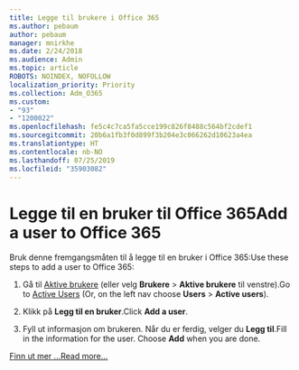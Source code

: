 ```yaml
---
title: Legge til brukere i Office 365
ms.author: pebaum
author: pebaum
manager: mnirkhe
ms.date: 2/24/2018
ms.audience: Admin
ms.topic: article
ROBOTS: NOINDEX, NOFOLLOW
localization_priority: Priority
ms.collection: Adm_O365
ms.custom:
- "93"
- "1200022"
ms.openlocfilehash: fe5c4c7ca5fa5cce199c826f8488c564bf2cdef1
ms.sourcegitcommit: 20b6a1fb3f0d899f3b204e3c066262d10623a4ea
ms.translationtype: HT
ms.contentlocale: nb-NO
ms.lasthandoff: 07/25/2019
ms.locfileid: "35903082"
---
```

# <a name="add-a-user-to-office-365"></a><span data-ttu-id="edac6-102">Legge til en bruker til Office 365</span><span class="sxs-lookup"><span data-stu-id="edac6-102">Add a user to Office 365</span></span>

<span data-ttu-id="edac6-103">Bruk denne fremgangsmåten til å legge til en bruker i Office 365:</span><span class="sxs-lookup"><span data-stu-id="edac6-103">Use these steps to add a user to Office 365:</span></span>
  
1. <span data-ttu-id="edac6-104">Gå til [Aktive brukere](https://admin.microsoft.com/Adminportal/Home?source=applauncher#/users) (eller velg **Brukere** \> **Aktive brukere** til venstre).</span><span class="sxs-lookup"><span data-stu-id="edac6-104">Go to [Active Users](https://admin.microsoft.com/Adminportal/Home?source=applauncher#/users) (Or, on the left nav choose **Users** \> **Active users**).</span></span>

2. <span data-ttu-id="edac6-105">Klikk på **Legg til en bruker**.</span><span class="sxs-lookup"><span data-stu-id="edac6-105">Click **Add a user**.</span></span>

3. <span data-ttu-id="edac6-p101">Fyll ut informasjon om brukeren. Når du er ferdig, velger du **Legg til**.</span><span class="sxs-lookup"><span data-stu-id="edac6-p101">Fill in the information for the user. Choose **Add** when you are done.</span></span>

[<span data-ttu-id="edac6-108">Finn ut mer ...</span><span class="sxs-lookup"><span data-stu-id="edac6-108">Read more...</span></span>](https://support.office.com/article/1970f7d6-03b5-442f-b385-5880b9c256ec)
  